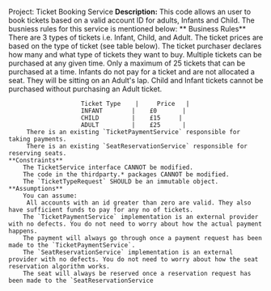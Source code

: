 Project: Ticket Booking Service
**Description:** This code allows an user to book tickets based on a valid account ID for adults, Infants and Child.
The busniess rules for this service is mentioned below:
 ** Business Rules**
        There are 3 types of tickets i.e. Infant, Child, and Adult.
        The ticket prices are based on the type of ticket (see table below).
        The ticket purchaser declares how many and what type of tickets they want to buy.
        Multiple tickets can be purchased at any given time.
        Only a maximum of 25 tickets that can be purchased at a time.
        Infants do not pay for a ticket and are not allocated a seat. They will be sitting on an Adult's lap.
        Child and Infant tickets cannot be purchased without purchasing an Adult ticket.
     
                        Ticket Type    |     Price   |
                        INFANT        |    £0       |
                        CHILD         |    £15     |
                        ADULT         |    £25      |
         There is an existing `TicketPaymentService` responsible for taking payments.
         There is an existing `SeatReservationService` responsible for reserving seats.
    **Constraints**
        The TicketService interface CANNOT be modified.
        The code in the thirdparty.* packages CANNOT be modified.
        The `TicketTypeRequest` SHOULD be an immutable object.
    **Assumptions**
        You can assume:
         All accounts with an id greater than zero are valid. They also have sufficient funds to pay for any no of tickets.
        The `TicketPaymentService` implementation is an external provider with no defects. You do not need to worry about how the actual payment happens.
        The payment will always go through once a payment request has been made to the `TicketPaymentService`.
        The `SeatReservationService` implementation is an external provider with no defects. You do not need to worry about how the seat reservation algorithm works.
        The seat will always be reserved once a reservation request has been made to the `SeatReservationService

